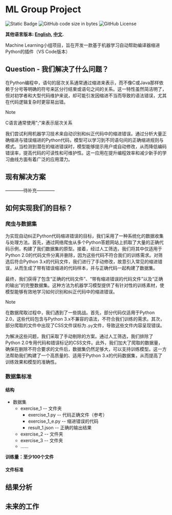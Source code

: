 # ML Group Project

![Static Badge](https://img.shields.io/badge/ML-2024_Fall-Green)  ![GitHub code size in bytes](https://img.shields.io/github/languages/code-size/iRyougi/ML-Group-Project)  ![GitHub License](https://img.shields.io/github/license/iRyougi/ML-Group-Project)

**其他语言版本: [English](README_en.md), [中文](README.md).**

Machine Learning小组项目，旨在开发一款基于机器学习自动帮助编译器缩进Python的插件（VS Code版本）

## Question - 我们解决了什么问题？

在Python编程中，语句的层次关系通常通过缩进来表示，而不像C或Java那样依赖于分号等明确的符号来区分行结束或语句之间的关系。这一特性虽然简洁明了，但对初学者和大型代码维护来说，却可能引发因缩进不当而导致的语法错误，尤其在代码逻辑复杂时更容易出错。

> [!NOTE]
>
> C语言通常使用";"来表示层次关系

我们尝试利用机器学习技术来自动识别和纠正代码中的缩进错误。通过分析大量正确缩进与错误缩进的Python代码，模型可以学习到不同语句间的正确缩进规则与模式。当检测到潜在的缩进错误时，模型能够提示用户或自动修改，从而降低编码错误率，提高代码的可读性和可维护性。这一应用在提升编程效率和减少新手的学习曲线方面有着广泛的应用潜力。

## 现有解决方案

————待补充————

## 如何实现我们的目标？

### 爬虫与数据集

为实现自动纠正Python代码缩进错误的目标，我们采用了一种系统化的数据收集与处理方法。首先，通过网络爬虫从多个Python答题网站上抓取了大量的正确代码示例，构建了我们数据集的原型。接着，经过人工筛选，我们将其中仅适用于Python 2.0的代码文件分离并删除，因为这些代码不符合我们的训练需求。对筛选后符合Python 3.x的代码文件，我们进行了手动修改，故意引入常见的缩进错误，从而生成了带有错误缩进的代码样本，并与正确代码一起构建了数据集。

最终，我们获得了包含“正确的代码文件”、“带有缩进错误的代码文件”以及“正确的输出”的完整数据集。这种方法为机器学习模型提供了有针对性的训练素材，使模型能够有效地学习如何识别和纠正代码中的缩进错误。

> [!NOTE]
>
> 在数据爬取过程中，我们遇到了一些挑战。首先，部分代码仅适用于Python 2.0，这些代码包含与Python 3.x不兼容的语法，不符合我们训练的需求。其次，部分爬取的文件中出现了CSS文件误标为`.py`文件，导致这些文件内容呈现错误。
>
> 为解决这些问题，我们采取了手动剔除的方案。通过人工筛选，我们排除了Python 2.0专用代码和错误标记的CSS文件。此外，我们加大了爬取的数据量，确保在删除不符合要求的文件后，数据集仍然足够大，可以支持训练模型。这一方法帮助我们构建了一个高质量的、适用于Python 3.x的代码数据集，从而提高了训练效果和模型的准确性。

### 数据集标准

#### 结构

- 数据集
  - exercise_1 -- 文件夹
    - exercise_1.py -- 代码正确文件（参考）
    - exercise_1_e.py -- 缩进错误的代码
    - result_1.json -- 正确的输出结果
  - exercise_2 -- 文件夹
  - exercise_3 -- 文件夹
  - ......

**训练量：至少100个文件**

#### 文件标准



## 结果分析

## 未来的工作
